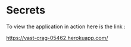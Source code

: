 # Secrets

To view the application in action here is the link :

https://vast-crag-05462.herokuapp.com/

